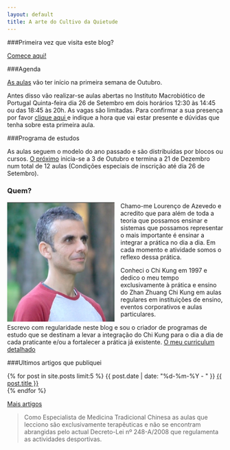 ```yaml
---
layout: default 
title: A arte do Cultivo da Quietude
---
```

###Primeira vez que visita este blog?

[Comece aqui!](/inicio.html)

###Agenda

[As aulas](http://devagar.org/aulas.html) vão ter início na primeira semana de Outubro.

Antes disso vão realizar-se aulas abertas no Instituto Macrobiótico de Portugal Quinta-feira dia 26 de Setembro em dois horários 12:30 às 14:45 ou das 18:45 às 20h.
As vagas são limitadas. Para confirmar a sua presença por favor <a href="mailto:lourencoazevedo@devagar.org?subject=Confirmar presença dia 26 de Setembro">clique aqui </a> e indique a hora que vai estar presente e dúvidas que tenha sobre esta primeira aula. 

###Programa de estudos 

As aulas seguem o modelo do ano passado e são distribuídas por blocos ou cursos. [O próximo](/regulares.html) inicia-se a 3 de Outubro e termina a 21 de Dezembro num total de 12 aulas (Condições especiais de inscrição até dia 26 de Setembro).

### Quem?

<p><img src="/files/foto.jpg" class="profile" style="float: left; margin-right: 1em; width: 250px;"></p>

Chamo-me Lourenço de Azevedo e acredito que para além de toda a teoria que possamos ensinar e sistemas que possamos representar o mais importante é ensinar a integrar a prática no dia a dia. Em cada momento e atividade somos o reflexo dessa prática. 

Conheci o Chi Kung em 1997 e dedico o meu tempo exclusivamente à prática e ensino do Zhan Zhuang Chi Kung em aulas regulares em instituições de ensino, eventos corporativos e aulas particulares. 

Escrevo com regularidade neste blog e sou o criador de programas de estudo que se destinam a levar a integração do Chi Kung para o dia a dia de cada praticante e/ou a fortalecer a prática já existente. [O meu curriculum detalhado](/files/cv2013.pdf)

###Ultimos artigos que publiquei

<div class="hfeed">
	<article class="hentry entry">
	  <p>{% for post in site.posts limit:5 %}
	      <time datetime="{{ post.date | xmlschema }}">{{ post.date | date: "%d-%m-%Y - " }}</time>
	      <a href="{{ post.url }}">{{ post.title }}</a>
	      <br>
	  {% endfor %}
	</p>
	</article>
</div>

[Mais artigos](http://devagar.org/blog.html) 

>Como Especialista de Medicina Tradicional Chinesa as aulas que lecciono são exclusivamente terapêuticas e não se encontram abrangidas pelo actual Decreto-Lei nº 248-A/2008 que regulamenta as actividades desportivas.
